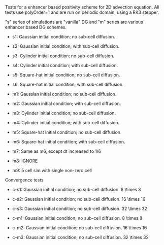 Tests for a enhancer based positivity scheme for 2D advection
equation. All tests use polyOrder=1 and are run on periodic domain,
using a RK3 stepper.

"s" series of simulations are "vanilla" DG and "m" series are various
enhancer based DG schemes.

- s1: Gaussian initial condition; no sub-cell diffusion.
- s2: Gaussian initial condition; with sub-cell diffusion.
- s3: Cylinder initial condition; no sub-cell diffusion.
- s4: Cylinder initial condition; with sub-cell diffusion.
- s5: Square-hat initial condition; no sub-cell diffusion.
- s6: Square-hat initial condition; with sub-cell diffusion.

- m1: Gaussian initial condition; no sub-cell diffusion.
- m2: Gaussian initial condition; with sub-cell diffusion.
- m3: Cylinder initial condition; no sub-cell diffusion.
- m4: Cylinder initial condition; with sub-cell diffusion.
- m5: Square-hat initial condition; no sub-cell diffusion.
- m6: Square-hat initial condition; with sub-cell diffusion.
- m7: Same as m6, except dt increased to 1/6
- m8: IGNORE
- m9: 5 cell sim with single non-zero cell

Convergence tests

- c-s1: Gaussian initial condition; no sub-cell diffusion. 8 \times 8
- c-s2: Gaussian initial condition; no sub-cell diffusion. 16 \times 16
- c-s3: Gaussian initial condition; no sub-cell diffusion. 32 \times 32

- c-m1: Gaussian initial condition; no sub-cell diffusion. 8 \times 8
- c-m2: Gaussian initial condition; no sub-cell diffusion. 16 \times 16
- c-m3: Gaussian initial condition; no sub-cell diffusion. 32 \times 32